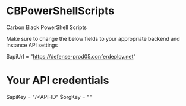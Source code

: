 # CBPowerShellScripts
Carbon Black PowerShell Scripts

Make sure to change the below fields to your appropriate backend and instance API settings

$apiUrl = "https://defense-prod05.conferdeploy.net"

# Your API credentials
$apiKey = "<API-Secret-Key>/<API-ID"
$orgKey = "<Org-Key>"
